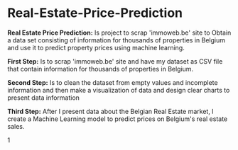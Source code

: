 # Real-Estate-Price-Prediction


**Real Estate Price Prediction:** Is project to scrap 'immoweb.be' site to Obtain a data set consisting of information for thousands of properties in Belgium and use it to predict property prices using machine learning.

**First Step:** Is to scrap 'immoweb.be' site and have my dataset as CSV file that contain information for thousands of properties in Belgium.

**Second Step:** Is to clean the dataset from empty values ​​and incomplete information and then make a visualization of data and design clear charts to present data information

**Third Step:** After I present data about the Belgian Real Estate market, I create a Machine Learning model to predict prices on Belgium's real estate sales.

1